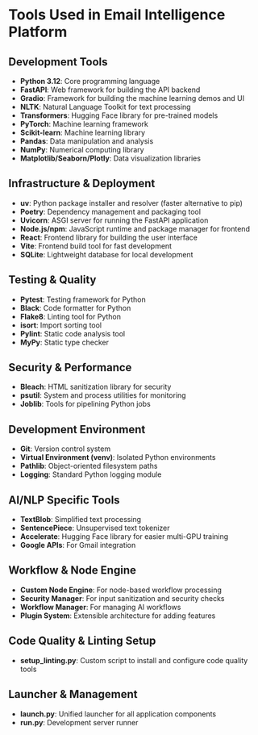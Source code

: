 # Tools Used in Email Intelligence Platform

## Development Tools
- **Python 3.12**: Core programming language
- **FastAPI**: Web framework for building the API backend
- **Gradio**: Framework for building the machine learning demos and UI
- **NLTK**: Natural Language Toolkit for text processing
- **Transformers**: Hugging Face library for pre-trained models
- **PyTorch**: Machine learning framework
- **Scikit-learn**: Machine learning library
- **Pandas**: Data manipulation and analysis
- **NumPy**: Numerical computing library
- **Matplotlib/Seaborn/Plotly**: Data visualization libraries

## Infrastructure & Deployment
- **uv**: Python package installer and resolver (faster alternative to pip)
- **Poetry**: Dependency management and packaging tool
- **Uvicorn**: ASGI server for running the FastAPI application
- **Node.js/npm**: JavaScript runtime and package manager for frontend
- **React**: Frontend library for building the user interface
- **Vite**: Frontend build tool for fast development
- **SQLite**: Lightweight database for local development

## Testing & Quality
- **Pytest**: Testing framework for Python
- **Black**: Code formatter for Python
- **Flake8**: Linting tool for Python
- **isort**: Import sorting tool
- **Pylint**: Static code analysis tool
- **MyPy**: Static type checker

## Security & Performance
- **Bleach**: HTML sanitization library for security
- **psutil**: System and process utilities for monitoring
- **Joblib**: Tools for pipelining Python jobs

## Development Environment
- **Git**: Version control system
- **Virtual Environment (venv)**: Isolated Python environments
- **Pathlib**: Object-oriented filesystem paths
- **Logging**: Standard Python logging module

## AI/NLP Specific Tools
- **TextBlob**: Simplified text processing
- **SentencePiece**: Unsupervised text tokenizer
- **Accelerate**: Hugging Face library for easier multi-GPU training
- **Google APIs**: For Gmail integration

## Workflow & Node Engine
- **Custom Node Engine**: For node-based workflow processing
- **Security Manager**: For input sanitization and security checks
- **Workflow Manager**: For managing AI workflows
- **Plugin System**: Extensible architecture for adding features

## Code Quality & Linting Setup
- **setup_linting.py**: Custom script to install and configure code quality tools

## Launcher & Management
- **launch.py**: Unified launcher for all application components
- **run.py**: Development server runner